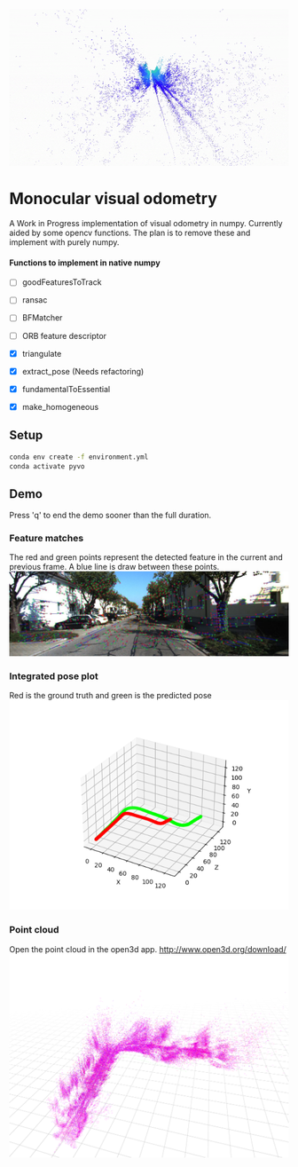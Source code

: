 
![](https://github.com/hpennington/mono-visual-odometry/raw/numpy/point_cloud.gif)

# Monocular visual odometry
A Work in Progress implementation of visual odometry in numpy. Currently aided by some opencv functions. The plan is to remove these and implement with purely numpy.


#### Functions to implement in native numpy
  - [ ] goodFeaturesToTrack
  - [ ] ransac
  - [ ] BFMatcher
  - [ ] ORB feature descriptor
  - [x] triangulate
  - [x] extract_pose (Needs refactoring)
  - [x] fundamentalToEssential
  - [x] make_homogeneous


## Setup

```bash
conda env create -f environment.yml
conda activate pyvo
```

## Demo
Press 'q' to end the demo sooner than the full duration.

### Feature matches
The red and green points represent the detected feature in the current and previous frame. A blue line is draw between these points.
![](https://github.com/hpennington/mono-visual-odometry/raw/main/features.jpeg)


### Integrated pose plot
Red is the ground truth and green is the predicted pose
![](https://github.com/hpennington/mono-visual-odometry/raw/main/vo.png)

### Point cloud
Open the point cloud in the open3d app. http://www.open3d.org/download/
![](https://github.com/hpennington/mono-visual-odometry/raw/triangulation/point_cloud.png)



